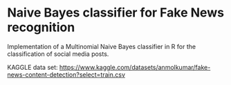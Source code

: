# Naive Bayes classifier for Fake News recognition
Implementation of a Multinomial Naive Bayes classifier in R for the classification of social media posts.

KAGGLE data set: https://www.kaggle.com/datasets/anmolkumar/fake-news-content-detection?select=train.csv
